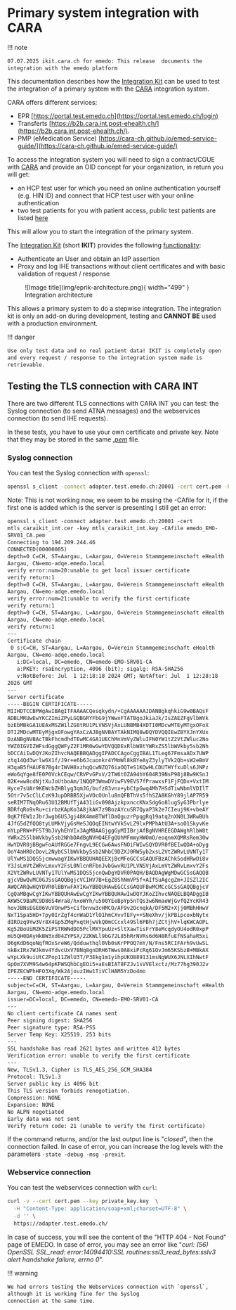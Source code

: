 # Primary system integration with CARA

!!! note

    07.07.2025 ikit.cara.ch for emedo: This release  documents the integration with the emedo platform

This documentation describes how the [Integration Kit](https://ikit.cara.ch/dep/) can be used to test
the integration of a primary system with the [CARA](https://www.cara.ch/) integration system.

CARA offers different services:

- EPR [https://portal.test.emedo.ch](https://portal.test.emedo.ch/login)
- Transferts [https://b2b.cara.int.post-ehealth.ch/](https://b2b.cara.int.post-ehealth.ch/).
- PMP (eMedication
  Service) [https://cara-ch.github.io/emed-service-guide/](https://cara-ch.github.io/emed-service-guide/)

To access the integration system you will need to sign a contract/CGUE with [CARA](https://www.cara.ch/) and provide an
OID concept for your organization,
in return you will get:

- an HCP test user for which you need an online authentication yourself (e.g. HIN ID) and connect that HCP test user
  with your online authentication
- two test patients for you with patient access, public test patients are listed [here](testpatients.md)

This will allow you to start the integration of the primary system.

The [Integration Kit](https://ikit.cara.ch/dep/) (short **IKIT**) provides the
following [functionality](usecases.md):

- Authenticate an User and obtain an IdP assertion
- Proxy and log IHE transactions without client certificates and with basic validation of request / response

<figure markdown>
  ![Image title](img/eprik-architecture.png){ width="499" }
  <figcaption>Integration architecture</figcaption>
</figure>

This allows a primary system to do a stepwise integration. The integration kit is only
an add-on during development, testing and **CANNOT BE** used with a production environment.

!!! danger

    Use only test data and no real patient data! IKIT is completely open 
    and every request / response to the integration system made is retrievable.

## Testing the TLS connection with CARA INT

There are two different TLS connections with CARA INT you can test: the Syslog connection (to send ATNA messages) 
and the webservices connection (to send IHE requests).

In these tests, you have to use your own certificate and private key.
Note that they may be stored in the same _[.pem](https://en.wikipedia.org/wiki/Privacy-Enhanced_Mail)_ file.

### Syslog connection

You can test the Syslog connection with `openssl`:
```bash
openssl s_client -connect adapter.test.emedo.ch:20001 -cert cert.pem -key private_key.pem
```
Note: This is not working now, we seem to be mssing the -CAfile for it, if the first one is added which is the server is presenting I still get an error: 

```
openssl s_client -connect adapter.test.emedo.ch:20001 -cert mtls_caraikit_int.cer -key mtls_caraikit_int.key -CAfile emedo_EMO-SRV01_CA.pem
Connecting to 194.209.244.46
CONNECTED(00000005)
depth=0 C=CH, ST=Aargau, L=Aargau, O=Verein Stammgemeinschaft eHealth Aargau, CN=emo-adqe.emedo.local
verify error:num=20:unable to get local issuer certificate
verify return:1
depth=0 C=CH, ST=Aargau, L=Aargau, O=Verein Stammgemeinschaft eHealth Aargau, CN=emo-adqe.emedo.local
verify error:num=21:unable to verify the first certificate
verify return:1
depth=0 C=CH, ST=Aargau, L=Aargau, O=Verein Stammgemeinschaft eHealth Aargau, CN=emo-adqe.emedo.local
verify return:1
---
Certificate chain
 0 s:C=CH, ST=Aargau, L=Aargau, O=Verein Stammgemeinschaft eHealth Aargau, CN=emo-adqe.emedo.local
   i:DC=local, DC=emedo, CN=emedo-EMO-SRV01-CA
   a:PKEY: rsaEncryption, 4096 (bit); sigalg: RSA-SHA256
   v:NotBefore: Jul  1 12:18:18 2024 GMT; NotAfter: Jul  1 12:28:18 2026 GMT
---
Server certificate
-----BEGIN CERTIFICATE-----
MIIHDTCCBPWgAwIBAgITFAAAACQesqkydn/+CgAAAAAAJDANBgkqhkiG9w0BAQsF
ADBLMRUwEwYKCZImiZPyLGQBGRYFbG9jYWwxFTATBgoJkiaJk/IsZAEZFgVlbWVk
bzEbMBkGA1UEAxMSZW1lZG8tRU1PLVNSVjAxLUNBMB4XDTI0MDcwMTEyMTgxOFoX
DTI2MDcwMTEyMjgxOFowgYAxCzAJBgNVBAYTAkNIMQ8wDQYDVQQIEwZBYXJnYXUx
DzANBgNVBAcTBkFhcmdhdTEwMC4GA1UEChMnVmVyZWluIFN0YW1tZ2VtZWluc2No
YWZ0IGVIZWFsdGggQWFyZ2F1MR0wGwYDVQQDExRlbW8tYWRxZS5lbWVkby5sb2Nh
bDCCAiIwDQYJKoZIhvcNAQEBBQADggIPADCCAgoCggIBAL1TLeg67FmsaADx7UWP
ztq14Qd3wrlw6X1f/J9r+e6b6Jcuonkr4YMmWl8kBYeAyZ3ylyTVk2Qb+sW2eBmV
H3qaB5fHAUF87Bg4rIWVH8xzhqQcwNZQ76iaOQTeS1KQwHLCDUTHYfxuDls6JNPz
eWo6qYge8fE0P0VckCEqw/CRVPvGPxV/2TW6t0ZA94hY604R39NsP98j8Bw9KSnJ
02K+ww8cdNjtXuJoUtboAm/1NQQP3WmwDViwFV9EVS7fPrawxsF1FjFQDx+VxtIM
Hyce7sUAr9KEWcbZHBlyg3qmJG/bufz83vnx+ybCtpGwq4Mh7HSdTiwNbmlVDIlT
5Otr7v5cClLCzK9JupDRBB5XjwVOcOUnlu8nQFBThVs5fhSZA8KGhY89jlAP7R59
seRIM7TNqORu63U12BMUfTjA431iGv098AjzkpxnccKNxSdg6o8lugSyG3Pbrlye
BDRfqRo9vRu+cirbzKApKo3A8jkAK7z9BozAYcuSR7QyaP3k2e7CIeuj9K+vbeAY
0qK7fEW1zJbrJwgb6USJgj48K4mmBTWflDaQguzrPpqgRq19atq2nXN0L3WRwBUh
4JfG5dZfQQ8tyLUMkVjyGsMeSJQOqEINtwYVk5vLZ9lxPMPhAtU3A+soO1SkyvKe
mYLpPRW+PF5T9bJVyhEhVIx3AgMBAAGjggGyMIIBrjAfBgNVHREEGDAWghRlbW8t
YWRxZS5lbWVkby5sb2NhbDAdBgNVHQ4EFgQUhMFmmyHWOmO/eoqnmXQMRsRom30w
HwYDVR0jBBgwFoAUfRGGe7FngvL9ECGw6AwsFNOiFWIwSQYDVR0fBEIwQDA+oDyg
OoY4aHR0cDovL2NybC5lbWVkby5sb2NhbC9DZXJ0RW5yb2xsL2VtZWRvLUVNTy1T
UlYwMS1DQS5jcmwwagYIKwYBBQUHAQEEXjBcMFoGCCsGAQUFBzAChk5odHRwOi8v
Y3JsLmVtZWRvLmxvY2FsL0NlcnRFbnJvbGwvRU1PLVNSVjAxLmVtZWRvLmxvY2Fs
X2VtZWRvLUVNTy1TUlYwMS1DQS5jcnQwDgYDVR0PAQH/BAQDAgWgMDwGCSsGAQQB
gjcVBwQvMC0GJSsGAQQBgjcVCIHV7B+EgZ8ShNmVP5f+AIfSuAgcgZm+JISZl2IC
AWQCARQwHQYDVR0lBBYwFAYIKwYBBQUHAwEGCCsGAQUFBwMCMCcGCSsGAQQBgjcV
CgQaMBgwCgYIKwYBBQUHAwEwCgYIKwYBBQUHAwIwDQYJKoZIhvcNAQELBQADggIB
AKW5C9BaMC9D86S4Wra8/hxoWYh/u500YEeBpYp5nTQs3w6NmaeWjGvfQ2YcKR43
hovJBNsEGE06VuVOnwP5+Cifbnvw3cHMCO/AF9v2OcnqkA/DF5M2+Xjj0MBhHHwV
NxT1Spa5HD+7py0IrZgf4cnWaD1YlO1hmCXvvTEFy++SNeXhv/jkPBipcoxbNytx
dIROzq9Yw3Vr8X4Gp5ZMqPxqtHjwVkQ0mCCcxl49Sl6PBh7jZCtjhV+lqKWCAOPL
Kg52BoUiMZK5ZiPSTRWNdDO5PclMXYpuUz+SltXawTisFrY8eMcqdyOU4odR0xpP
mU5QH0DAyHkBW3xd04ZYPSX/2ZKWLl9bG72L85hRrNVRs6d6H8RfuEfNSahaR5xi
D6gKdD6qoNqfROxSreW6/Qdduwthql0Vb0sKrPPOQ7mY/N/Fns5RCIFArh9vUwSL
nkBxIRx7WJkmv4YdvcUxV7BNq8gnDRH6TWws0A8xiPcRq61OvJm65KSbzB+MBkAX
wYpLXk9uiUtC2Pop11ZWlU3T/P3Ekg1m1yihpUKO889131msNgWUX6JNLXIhNwtF
GpOm7XVM9S4w64pKFWSQhbCgEOi5+aEsBIAT8FZJv1sVVElxctz/Mz77hg390J2v
IPEZECWPhHFO3Xq/Wk2AjouzIWw1TiVClHAM5YzDo4mo
-----END CERTIFICATE-----
subject=C=CH, ST=Aargau, L=Aargau, O=Verein Stammgemeinschaft eHealth Aargau, CN=emo-adqe.emedo.local
issuer=DC=local, DC=emedo, CN=emedo-EMO-SRV01-CA
---
No client certificate CA names sent
Peer signing digest: SHA256
Peer signature type: RSA-PSS
Server Temp Key: X25519, 253 bits
---
SSL handshake has read 2621 bytes and written 412 bytes
Verification error: unable to verify the first certificate
---
New, TLSv1.3, Cipher is TLS_AES_256_GCM_SHA384
Protocol: TLSv1.3
Server public key is 4096 bit
This TLS version forbids renegotiation.
Compression: NONE
Expansion: NONE
No ALPN negotiated
Early data was not sent
Verify return code: 21 (unable to verify the first certificate)
```


If the command returns, and/or the last output line is "_closed_", then the connection failed.
In case of error, you can increase the log levels with the parameters `-state -debug -msg -prexit`.

### Webservice connection

You can test the webservices connection with `curl`:
```bash
curl -v --cert cert.pem --key private_key.key  \
  -H "Content-Type: application/soap+xml;charset=UTF-8" \
  -d '' \
  https://adapter.test.emedo.ch/
```

In case of success, you will see the content of the "HTTP 404 - Not Found" page of EMEDO.
In case of error, you may see an error like "_curl: (56) OpenSSL SSL_read: error:14094410:SSL 
routines:ssl3_read_bytes:sslv3 alert handshake failure, errno 0_".

!!! warning

    We had errors testing the Webservices connection with `openssl`, although it is working fine for the Syslog 
    connection at the same time.
